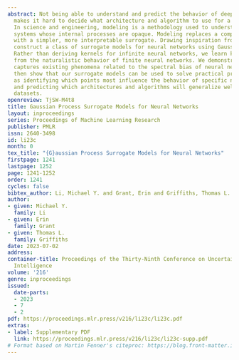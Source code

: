 ```yaml
---
abstract: Not being able to understand and predict the behavior of deep learning systems
  makes it hard to decide what architecture and algorithm to use for a given problem.
  In science and engineering, modeling is a methodology used to understand complex
  systems whose internal processes are opaque. Modeling replaces a complex system
  with a simpler, more interpretable surrogate. Drawing inspiration from this, we
  construct a class of surrogate models for neural networks using Gaussian processes.
  Rather than deriving kernels for infinite neural networks, we learn kernels empirically
  from the naturalistic behavior of finite neural networks. We demonstrate our approach
  captures existing phenomena related to the spectral bias of neural networks, and
  then show that our surrogate models can be used to solve practical problems such
  as identifying which points most influence the behavior of specific neural networks
  and predicting which architectures and algorithms will generalize well for specific
  datasets.
openreview: TjSW-M4t8
title: Gaussian Process Surrogate Models for Neural Networks
layout: inproceedings
series: Proceedings of Machine Learning Research
publisher: PMLR
issn: 2640-3498
id: li23c
month: 0
tex_title: "{G}aussian Process Surrogate Models for Neural Networks"
firstpage: 1241
lastpage: 1252
page: 1241-1252
order: 1241
cycles: false
bibtex_author: Li, Michael Y. and Grant, Erin and Griffiths, Thomas L.
author:
- given: Michael Y.
  family: Li
- given: Erin
  family: Grant
- given: Thomas L.
  family: Griffiths
date: 2023-07-02
address:
container-title: Proceedings of the Thirty-Ninth Conference on Uncertainty in Artificial
  Intelligence
volume: '216'
genre: inproceedings
issued:
  date-parts:
  - 2023
  - 7
  - 2
pdf: https://proceedings.mlr.press/v216/li23c/li23c.pdf
extras:
- label: Supplementary PDF
  link: https://proceedings.mlr.press/v216/li23c/li23c-supp.pdf
# Format based on Martin Fenner's citeproc: https://blog.front-matter.io/posts/citeproc-yaml-for-bibliographies/
---
```

